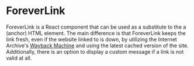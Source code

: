 # ForeverLink
 
ForeverLink is a React component that can be used as a substitute to the a (anchor) HTML element. The main difference is that ForeverLink keeps the link fresh, even if the website linked to is down, by utilizing the Internet Archive's [Wayback Machine](https://web.archive.org/) and using the latest cached version of the site. Additionally, there is an option to display a custom message if a link is not valid at all.
